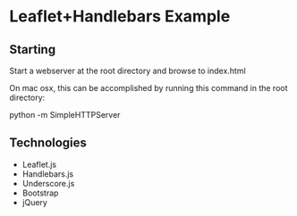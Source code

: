# Leaflet+Handlebars Example

## Starting

Start a webserver at the root directory and browse to index.html

On mac osx, this can be accomplished by running this command in the root directory: 

python -m SimpleHTTPServer

## Technologies

* Leaflet.js
* Handlebars.js
* Underscore.js
* Bootstrap
* jQuery
